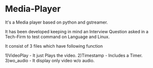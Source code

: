 # Media-Player
It's a Media player based on python and gstreamer.


It has been developed keeping in mind an Interview Question asked in a Tech-Firm to test command on Language and Linux.

It consist of 3 files which have following function 

1)VideoPlay - It just Plays the video.
2)Timestamp - Includes a Timer.
3)wo_audio - It display only video w/o audio.


